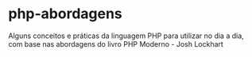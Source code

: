# php-abordagens
Alguns conceitos e práticas da linguagem PHP para utilizar no dia a dia, com base nas abordagens do livro PHP Moderno - Josh Lockhart
